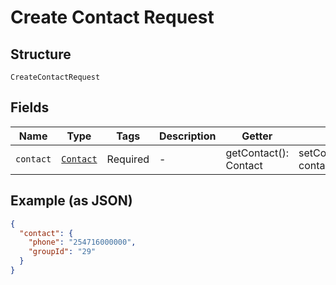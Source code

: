 
# Create Contact Request

## Structure

`CreateContactRequest`

## Fields

| Name | Type | Tags | Description | Getter | Setter |
|  --- | --- | --- | --- | --- | --- |
| `contact` | [`Contact`](../../doc/models/contact.md) | Required | - | getContact(): Contact | setContact(Contact contact): void |

## Example (as JSON)

```json
{
  "contact": {
    "phone": "254716000000",
    "groupId": "29"
  }
}
```

